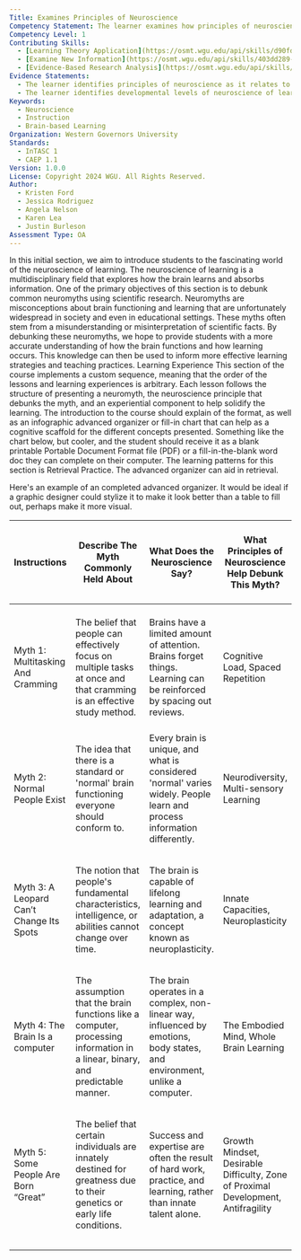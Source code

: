 ```yaml
---
Title: Examines Principles of Neuroscience
Competency Statement: The learner examines how principles of neuroscience are applied in instructional practices.
Competency Level: 1
Contributing Skills:
  - [Learning Theory Application](https://osmt.wgu.edu/api/skills/d90fdf60-44be-4673-87d2-ddecc3a86e33)
  - [Examine New Information](https://osmt.wgu.edu/api/skills/403dd289-a663-4615-8cbb-04ccbe1b3e66)
  - [Evidence-Based Research Analysis](https://osmt.wgu.edu/api/skills/88932687-27a8-4ae3-a177-f629374bf132)
Evidence Statements:
  - The learner identifies principles of neuroscience as it relates to learning.
  - The learner identifies developmental levels of neuroscience of learning (includes brain mapping) as applied in instructional practices.
Keywords:
  - Neuroscience
  - Instruction
  - Brain-based Learning
Organization: Western Governors University
Standards:
  - InTASC 1
  - CAEP 1.1
Version: 1.0.0
License: Copyright 2024 WGU. All Rights Reserved.
Author:
  - Kristen Ford
  - Jessica Rodriguez
  - Angela Nelson
  - Karen Lea
  - Justin Burleson
Assessment Type: OA
---
```

In this initial section, we aim to introduce students to the fascinating world of the neuroscience of learning. The neuroscience of learning is a multidisciplinary field that explores how the brain learns and absorbs information.
One of the primary objectives of this section is to debunk common neuromyths using scientific research. Neuromyths are misconceptions about brain functioning and learning that are unfortunately widespread in society and even in educational settings. These myths often stem from a misunderstanding or misinterpretation of scientific facts.
By debunking these neuromyths, we hope to provide students with a more accurate understanding of how the brain functions and how learning occurs. This knowledge can then be used to inform more effective learning strategies and teaching practices.
Learning Experience
This section of the course implements a custom sequence, meaning that the order of the lessons and learning experiences is arbitrary. Each lesson follows the structure of presenting a neuromyth, the neuroscience principle that debunks the myth, and an experiential component to help solidify the learning.
The introduction to the course should explain of the format, as well as an infographic advanced organizer or fill-in chart that can help as a cognitive scaffold for the different concepts presented. Something like the chart below, but cooler, and the student should receive it as a blank printable Portable Document Format file (PDF) or a fill-in-the-blank word doc they can complete on their computer.
The learning patterns for this section is Retrieval Practice. The advanced organizer can aid in retrieval.

Here's an example of an completed advanced organizer. It would be ideal if a graphic designer could stylize it to make it look better than a table to fill out, perhaps make it more visual.

| Instructions                               | Describe The   Myth Commonly Held About                                                                                          | What Does the Neuroscience Say?                                                                                               | What   Principles of Neuroscience Help Debunk This Myth?                            | How Could These Principles of   The Neuroscience Change How You Teach?                                                                           |
|--------------------------------------------|----------------------------------------------------------------------------------------------------------------------------------|-------------------------------------------------------------------------------------------------------------------------------|-------------------------------------------------------------------------------------|--------------------------------------------------------------------------------------------------------------------------------------------------|
| Myth 1: Multitasking And   Cramming        | The belief that people can   effectively focus on multiple tasks at once and that cramming is an effective   study method.       | Brains have a limited amount of   attention. Brains forget things. Learning can be reinforced by spacing out   reviews.       | Cognitive Load, Spaced   Repetition                                                 | Emphasize focused, single task   learning and spaced repetition in teaching methods to enhance retention and   understanding.                    |
| Myth 2: Normal People Exist                | The idea that there is a   standard or 'normal' brain functioning everyone should conform to.                                    | Every brain is unique, and what   is considered 'normal' varies widely. People learn and process information   differently.   | Neurodiversity, Multi-sensory   Learning                                            | Recognize and cater to the   diverse learning needs and styles of students, using a variety of teaching   methods.                               |
| Myth 3: A Leopard Can’t Change   Its Spots | The notion that people's   fundamental characteristics, intelligence, or abilities cannot change over   time.                    | The brain is capable of lifelong   learning and adaptation, a concept known as neuroplasticity.                               | Innate Capacities,   Neuroplasticity                                                | Encourage a growth mindset,   focusing on the potential for change and development in students' abilities   and intelligence.                    |
| Myth 4: The Brain Is a computer            | The assumption that the brain   functions like a computer, processing information in a linear, binary, and   predictable manner. | The brain operates in a complex,   non-linear way, influenced by emotions, body states, and environment, unlike   a computer. | The Embodied Mind, Whole Brain   Learning                                           | Teach in a way that acknowledges   the holistic nature of learning, integrating emotional and experiential   elements.                           |
| Myth 5: Some People Are Born   “Great”     | The belief that certain   individuals are innately destined for greatness due to their genetics or   early life conditions.      | Success and expertise are often   the result of hard work, practice, and learning, rather than innate talent   alone.         | Growth Mindset, Desirable   Difficulty, Zone of Proximal Development, Antifragility | Foster a learning environment   that values effort, challenges, and resilience, encouraging students to   develop beyond their perceived limits. |